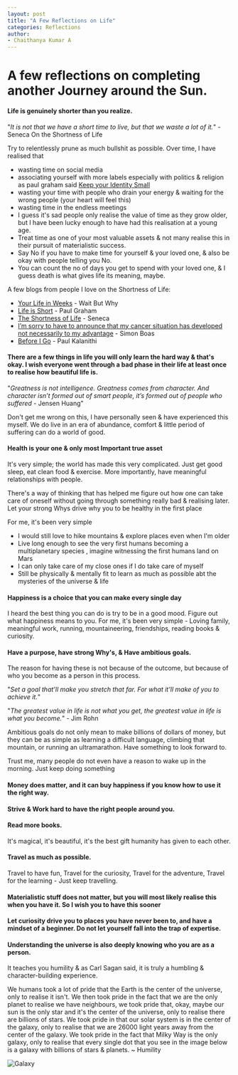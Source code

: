 ```yaml
---
layout: post
title: "A Few Reflections on Life"
categories: Reflections
author:
- Chaithanya Kumar A
---
```


# A few reflections on completing another Journey around the Sun. 

#### Life is genuinely shorter than you realize. 

"*It is not that we have a short time to live, but that we waste a lot of it.*" - Seneca On the Shortness of Life

Try to relentlessly prune as much bullshit as possible. Over time, I have realised that 

- wasting time on social media
- associating yourself with more labels especially with politics & religion as paul graham said [Keep your Identity Small](https://www.paulgraham.com/identity.html)
- wasting your time with people who drain your energy & waiting for the wrong people (your heart will feel this)
- wasting time in the endless meetings 
- I guess it's sad people only realise the value of time as they grow older, but I have been lucky enough to have had this realisation at a young age. 
- Treat time as one of your most valuable assets & not many realise this in their pursuit of materialistic success.
- Say No if you have to make time for yourself & your loved one, & also be okay with people telling you No.
- You can count the no of days you get to spend with your loved one, & I guess death is what gives life its meaning, maybe.
  
A few blogs from people I love on the Shortness of Life:

- [Your Life in Weeks](https://waitbutwhy.com/2014/05/life-weeks.html) - Wait But Why
- [Life is Short](https://paulgraham.com/vb.html) - Paul Graham
- [The Shortness of Life](https://www.goodreads.com/book/show/10091.On_the_Shortness_of_Life) - Seneca
- [I’m sorry to have to announce that my cancer situation has developed not necessarily to my advantage](https://jerseyeveningpost.com/news/2024/02/11/jersey-overseas-aid-director-simon-boas-discusses-his-terminal-cancer-diagnosis/) - Simon Boas
- [Before I Go](https://stanmed.stanford.edu/before-i-go/) - Paul Kalanithi


#### There are a few things in life you will only learn the hard way & that's okay. I wish everyone went through a bad phase in their life at least once to realise how beautiful life is. 

"*Greatness is not intelligence. Greatness comes from character. And character isn’t formed out of smart people, it’s formed out of people who suffered* - Jensen Huang"

Don't get me wrong on this, I have personally seen & have experienced this myself. We do live in an era of abundance, comfort & little period of suffering can do a world of good.

#### Health is your one & only most Important true asset

It's very simple; the world has made this very complicated. Just get good sleep, eat clean food & exercise. More importantly, have meaningful relationships with people. 

There's a way of thinking that has helped me figure out how one can take care of oneself without going through something really bad & realising later. Let your strong Whys drive why you to be healthy in the first place 

For me, it's been very simple 

- I would still love to hike mountains & explore places even when I'm older 
- Live long enough to see the very first humans becoming a multiplanetary species , imagine witnessing the first humans land on Mars 
- I can only take care of my close ones if I do take care of myself 
- Still be physically & mentally fit to learn as much as possible abt the mysteries of the universe & life 


#### Happiness is a choice that you can make every single day 

I heard the best thing you can do is try to be in a good mood. Figure out what happiness means to you. For me, it's been very simple - Loving family, meaningful work, running, mountaineering, friendships, reading books & curiosity.

#### Have a purpose, have strong Why's, & Have ambitious goals. 

The reason for having these is not because of the outcome, but because of who you become as a person in this process. 

"*Set a goal that'll make you stretch that far.
For what it'll make of you to achieve it.*"

"*The greatest value in life is not what you get,
the greatest value in life is what you become.*"  - Jim Rohn

Ambitious goals do not only mean to make billions of dollars of money, but they can be as simple as learning a difficult language, climbing that mountain, or running an ultramarathon. Have something to look forward to. 

Trust me, many people do not even have a reason to wake up in the morning. Just keep doing something 


#### Money does matter, and it can buy happiness if you know how to use it the right way. 

#### Strive & Work hard to have the right people around you.

#### Read more books. 

It's magical, it's beautiful, it's the best gift humanity has given to each other. 

#### Travel as much as possible. 

Travel to have fun, Travel for the curiosity, Travel for the adventure, Travel for the learning - Just keep travelling. 

#### Materialistic stuff does not matter, but you will most likely realise this when you have it. So I wish you to have this sooner 

#### Let curiosity drive you to places you have never been to, and have a mindset of a beginner. Do not let yourself fall into the trap of expertise. 

#### Understanding the universe is also deeply knowing who you are as a person. 

It teaches you humility & as Carl Sagan said, it is truly a humbling & character-building experience. 

We humans took a lot of pride that the Earth is the center of the universe, only to realise it isn't. We then took pride in the fact that we are the only planet to realise we have neighbours, we took pride that, okay, maybe our sun is the only star and it's the center of the universe, only to realise there are billions of stars. We took pride in that our solar system is in the center of the galaxy, only to realise that we are 26000 light years away from the center of the galaxy. We took pride in the fact that Milky Way is the only galaxy, only to realise that every single dot that you see in the image below is a galaxy with billions of stars & planets. ~ Humility 


![Galaxy](/assets/STScI-01G8H1NK4W8CJYHF2DDFD1W0DQ.png)

